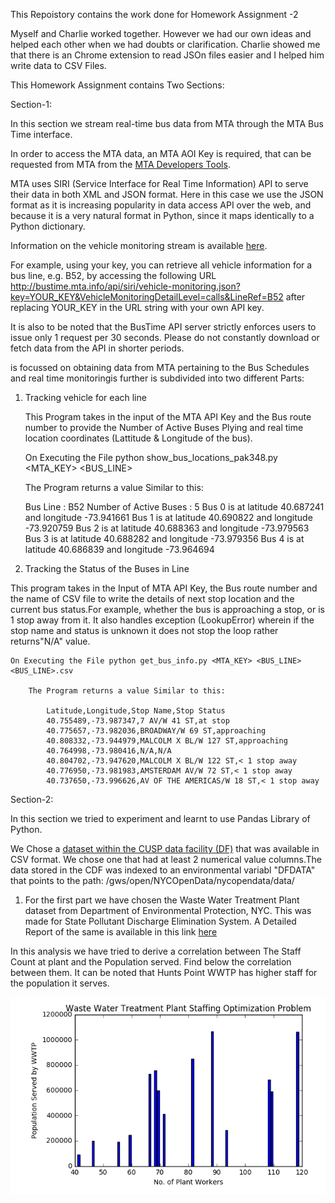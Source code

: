 This Repoistory contains the work done for Homework Assignment -2 

Myself and Charlie worked together. However we had our own ideas and helped each other when we had doubts or clarification. Charlie showed  me that there is an Chrome extension to read JSOn files easier and I helped him write data to CSV Files.

This Homework Assignment contains Two Sections:

Section-1:

In this section we stream real-time bus data from MTA through the MTA Bus Time interface. 

In order to access the MTA data, an MTA AOI Key is required, that can be requested from MTA from the [MTA Developers Tools](http://bustime.mta.info/wiki/Developers/Index).

MTA uses  SIRI (Service Interface for Real Time Information) API to serve their data in both XML and JSON format. Here in this case we use the JSON format as it is increasing popularity in data access API over the web, and because it is a very natural format in Python, since it maps identically to a Python dictionary. 

Information on the vehicle monitoring stream is available [here](http://bustime.mta.info/wiki/Developers/SIRIVehicleMonitoring).

For example, using your key, you can retrieve all vehicle information for a bus line, e.g. B52, by accessing the following URL http://bustime.mta.info/api/siri/vehicle-monitoring.json?key=YOUR_KEY&VehicleMonitoringDetailLevel=calls&LineRef=B52 after replacing YOUR_KEY in the URL string with your own API key.

It is also to be noted that the BusTime API server strictly enforces users to issue only 1 request per 30 seconds. Please do not constantly download or fetch data from the API in
shorter periods.




is focussed on obtaining data from MTA pertaining to the Bus Schedules and real time monitoringis further is subdivided into two different Parts:

1. Tracking vehicle for each line

    This Program takes in the input of the MTA API Key and the Bus route number to provide the Number of Active Buses Plying and real time location coordinates (Lattitude & Longitude of the bus).
    
    On Executing the File python show_bus_locations_pak348.py <MTA_KEY> <BUS_LINE>
    
    The Program returns a value Similar to this:
    
      Bus Line : B52
        Number of Active Buses : 5
        Bus 0 is at latitude 40.687241 and longitude -73.941661
        Bus 1 is at latitude 40.690822 and longitude -73.920759
        Bus 2 is at latitude 40.688363 and longitude -73.979563
        Bus 3 is at latitude 40.688282 and longitude -73.979356
        Bus 4 is at latitude 40.686839 and longitude -73.964694
        
        
2. Tracking the Status of the Buses in Line

This program takes in the Input of MTA API Key, the Bus route number and the name of CSV file to write the details of next stop location and the current bus status.For example, whether the bus is approaching a stop, or is 1 stop away from it. It also handles exception (LookupError) wherein if the stop name and status is unknown it does not stop the loop rather returns"N/A" value.
    
    On Executing the File python get_bus_info.py <MTA_KEY> <BUS_LINE> <BUS_LINE>.csv
    
        The Program returns a value Similar to this:
        
            Latitude,Longitude,Stop Name,Stop Status
            40.755489,-73.987347,7 AV/W 41 ST,at stop
            40.775657,-73.982036,BROADWAY/W 69 ST,approaching
            40.808332,-73.944979,MALCOLM X BL/W 127 ST,approaching
            40.764998,-73.980416,N/A,N/A
            40.804702,-73.947620,MALCOLM X BL/W 122 ST,< 1 stop away
            40.776950,-73.981983,AMSTERDAM AV/W 72 ST,< 1 stop away
            40.737650,-73.996626,AV OF THE AMERICAS/W 18 ST,< 1 stop away
            
Section-2:

In this section we tried to experiment and learnt to use Pandas Library of Python.

We Chose a [dataset within the CUSP data facility (DF)](https://datahub.cusp.nyu.edu/data-catalog) that was available in CSV format. We chose one that had at least 2 numerical value columns.The data stored in the CDF was indexed to an environmental variabl "DFDATA" that points to the path: /gws/open/NYCOpenData/nycopendata/data/

1. For the first part we have chosen the Waste Water Treatment Plant dataset from Department of Environmental Protection, NYC. This was made for State Pollutant Discharge Elimination System. A Detailed Report of the same is available in this link [here](http://www.nyc.gov/html/dep/pdf/harbor/spdes_bmp_report_2012.pdf)

In this analysis we have tried to derive a correlation between The Staff Count at plant and the Population served. Find below the correlation between them. It can be noted that Hunts Point WWTP has higher staff for the population it serves.

![solarpalette](screebshots/WWTP_Staff_Pop.bmp)


